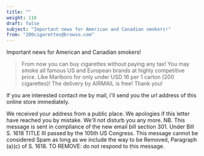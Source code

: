 ```yaml
---
title: ""
weight: 110
draft: false
subject: "Important news for American and Canadian smokers!"
from: "200cigarettes@browso.com"
---
```


Important news for American and Canadian smokers!

>From now you can buy cigarettes without paying any tax! You
may smoke all famous US and European brands at highly
competitive price. Like Marlboro for only under USD 16 per
1 carton (200 cigarettes)! The delivery by AIRMAIL is free!
Thank you!

If you are interested contact me by mail, i'll send you the
url address of this online store immediately.

We received your address  from a public place.
We apologies if this letter have reached you by mistake.
We'll not disturb you any more. NB. This message is sent in
compliance of the new email bill section 301. Under Bill S.
1618 TITLE III passed by the 105th US Congress. This
message cannot be considered Spam as long as we include the
way to be Removed, Paragraph (a)(c) of S. 1618. TO REMOVE:
do not respond to this message.
